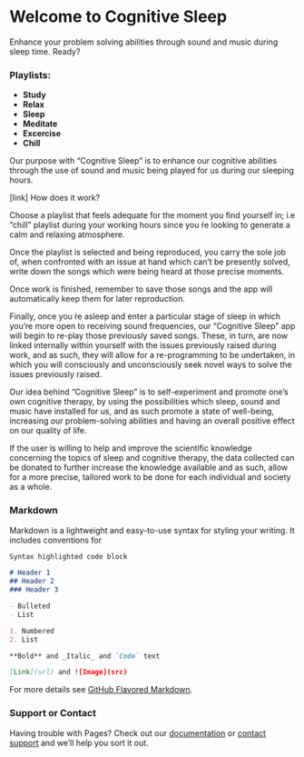 # Welcome to Cognitive Sleep

Enhance your problem solving abilities through sound and music during sleep time. Ready?

### Playlists:

- **Study**
- **Relax**
- **Sleep**
- **Meditate**
- **Excercise**
- **Chill**

Our purpose with “Cognitive Sleep” is to enhance our cognitive abilities through the use of sound and music being played for us during our sleeping hours. 

[link] How does it work?

Choose a playlist that feels adequate for the moment you find yourself in; i.e “chill” playlist during your working hours since you ́re looking to generate a calm and relaxing atmosphere.
 
Once the playlist is selected and being reproduced, you carry the sole job of, when confronted with an issue at hand which can’t be presently solved, write down the songs which were being heard at those precise moments. 

Once work is finished, remember to save those songs and the app will automatically keep them for later reproduction. 

Finally, once you ́re asleep and enter a particular stage of sleep in which you’re more open to receiving sound frequencies, our “Cognitive Sleep” app will begin to re-play those previously saved songs. These, in turn, are now linked internally within yourself with the issues previously raised during work, and as such, they will allow for a re-programming to be undertaken, in which you will consciously and unconsciously seek novel ways to solve the issues previously raised.   

Our idea behind “Cognitive Sleep” is to self-experiment and promote one’s own cognitive therapy, by using the possibilities which sleep, sound and music have installed for us, and as such promote a state of well-being, increasing our problem-solving abilities and having an overall positive effect on our quality of life. 

If the user is willing to help and improve the scientific knowledge concerning the topics of sleep and cognitive therapy, the data collected can be donated to further increase the knowledge available and as such, allow for a more precise, tailored work to be done for each individual and society as a whole.  


### Markdown

Markdown is a lightweight and easy-to-use syntax for styling your writing. It includes conventions for

```markdown
Syntax highlighted code block

# Header 1
## Header 2
### Header 3

- Bulleted
- List

1. Numbered
2. List

**Bold** and _Italic_ and `Code` text

[Link](url) and ![Image](src)
```

For more details see [GitHub Flavored Markdown](https://guides.github.com/features/mastering-markdown/).

### Support or Contact

Having trouble with Pages? Check out our [documentation](https://help.github.com/categories/github-pages-basics/) or [contact support](https://github.com/contact) and we’ll help you sort it out.
